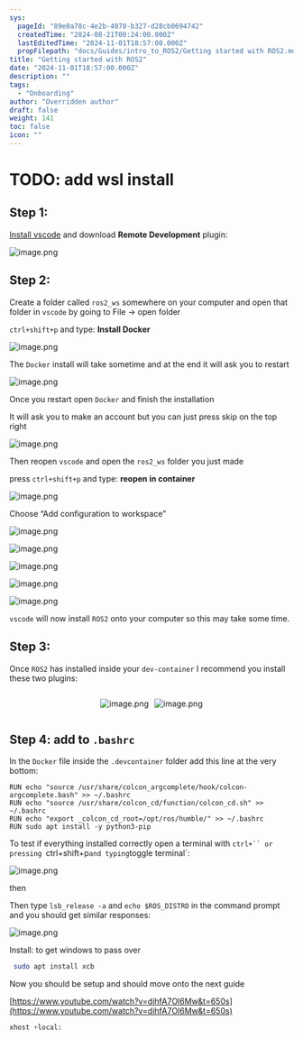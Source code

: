 ```yaml
---
sys:
  pageId: "89e0a78c-4e2b-4070-b327-d28cb0694742"
  createdTime: "2024-08-21T00:24:00.000Z"
  lastEditedTime: "2024-11-01T18:57:00.000Z"
  propFilepath: "docs/Guides/intro_to_ROS2/Getting started with ROS2.md"
title: "Getting started with ROS2"
date: "2024-11-01T18:57:00.000Z"
description: ""
tags:
  - "Onboarding"
author: "Overridden author"
draft: false
weight: 141
toc: false
icon: ""
---
```


# TODO: add wsl install

## Step 1:

[Install vscode](https://code.visualstudio.com/download) and download **Remote Development** plugin:

![image.png](https://prod-files-secure.s3.us-west-2.amazonaws.com/d518164a-d88e-44d1-a4ee-3adb3bd8bce0/efb52993-1881-4a40-b95e-6f020334f022/image.png?X-Amz-Algorithm=AWS4-HMAC-SHA256&X-Amz-Content-Sha256=UNSIGNED-PAYLOAD&X-Amz-Credential=ASIAZI2LB466SZQ3JNVS%2F20250324%2Fus-west-2%2Fs3%2Faws4_request&X-Amz-Date=20250324T150846Z&X-Amz-Expires=3600&X-Amz-Security-Token=IQoJb3JpZ2luX2VjEJf%2F%2F%2F%2F%2F%2F%2F%2F%2F%2FwEaCXVzLXdlc3QtMiJGMEQCIDO4IJ%2FE0x3d%2FGGR3rN2fN1vclwpk%2FlB0pWt5suyG9JyAiBHDXgoqMqVeoqWJtM%2BltcCt0Xs6xZPJYR141JJCY6UKCqIBAjw%2F%2F%2F%2F%2F%2F%2F%2F%2F%2F8BEAAaDDYzNzQyMzE4MzgwNSIMiDDpY5iSYj7Gg9srKtwDM6rv%2BslBYrtKavXETUkuVCjegwiyTw8PCRX75rurywpAK0mnRlJflTxXygpMlAGvy4%2FGUZtJsXrNp0JEBTM%2B%2BEefUCcU3N3G2IlHZ%2F34ksgF6v%2FYtdcDxYMSRp%2BWbtvp7uf8G4F0RxsjtgUEcaR8e7MSUwdV%2F2udjqZyjR9NlOMzZAn8wIOlGPpOKmTvtFOKi%2FEPM3hNmfRWAVRdEyscvDQYdzNTON06hr5sN%2BOQ9DLbQCiTAzuor7qoKlS%2BSXxHovmuS5wSulVi1tMTiEmQlpGD%2FeR%2FD7u5OBYCZwYyjDxGEUPga0D7U4%2FfwXbE5lYKMdEJhPMiW2yHGw2x2igWp8rsG2VlyizSwXgudanZvlYHpqqqZujJReCMS74WMcaAB%2B0csKEpjRvA5AaUT1S54lW6MD7bG8VeciVfIvFa%2F9Fs8SAGXBYKD6i4wXsTZru93tio3ccjHz%2BC2qwi3IUfcharOh%2FjLAdQ74ar3rNrisHM0PSQvjZrhu4ExUy%2FDDy0QIJttXiSv6%2B%2BM5oDCWuyHvAlxntK7g%2Fpc6Nz4gtG996U0GzDP6ONeBgfZXC1aqY%2FVQQPQWxBMjWWRaswDnPKvk1gges10tySgmGgqRanV%2FTpy4IotNk5l41ZTB0wrd6FvwY6pgF5hgG%2BEx%2Ffu%2FWQekzo5AYYWUxhhQ%2FHoBXgwsnkKEt9Smst4WsygSGnIGMhaJYv1D4JesfscP5H4ETlD28g2OdYfZh8RnxVh24vBTm%2FNL2plZrpkHp8yPAcCUfHhR7G2%2BTBqX%2FYxHcorFKGTY%2FyTwrYJL%2FA9YfdTugsgZ%2FGK4Hc%2Fb0%2F0B0ikuP8hL0L%2FatkkYl8lWJgL0yv9b5KLbmdYWquz9Lq10xP&X-Amz-Signature=ed2c510aab8d8383686e896c862ff17c20cbea3b3d853165b4593f7a5bd6642f&X-Amz-SignedHeaders=host&x-id=GetObject)

## Step 2:

Create a folder called `ros2_ws` somewhere on your computer and open that folder in `vscode` by going to File → open folder 

`ctrl+shift+p` and type: **Install Docker**

![image.png](https://prod-files-secure.s3.us-west-2.amazonaws.com/d518164a-d88e-44d1-a4ee-3adb3bd8bce0/2269dc0e-1cd5-47ff-bceb-c04ad9b2eab0/image.png?X-Amz-Algorithm=AWS4-HMAC-SHA256&X-Amz-Content-Sha256=UNSIGNED-PAYLOAD&X-Amz-Credential=ASIAZI2LB466SZQ3JNVS%2F20250324%2Fus-west-2%2Fs3%2Faws4_request&X-Amz-Date=20250324T150846Z&X-Amz-Expires=3600&X-Amz-Security-Token=IQoJb3JpZ2luX2VjEJf%2F%2F%2F%2F%2F%2F%2F%2F%2F%2FwEaCXVzLXdlc3QtMiJGMEQCIDO4IJ%2FE0x3d%2FGGR3rN2fN1vclwpk%2FlB0pWt5suyG9JyAiBHDXgoqMqVeoqWJtM%2BltcCt0Xs6xZPJYR141JJCY6UKCqIBAjw%2F%2F%2F%2F%2F%2F%2F%2F%2F%2F8BEAAaDDYzNzQyMzE4MzgwNSIMiDDpY5iSYj7Gg9srKtwDM6rv%2BslBYrtKavXETUkuVCjegwiyTw8PCRX75rurywpAK0mnRlJflTxXygpMlAGvy4%2FGUZtJsXrNp0JEBTM%2B%2BEefUCcU3N3G2IlHZ%2F34ksgF6v%2FYtdcDxYMSRp%2BWbtvp7uf8G4F0RxsjtgUEcaR8e7MSUwdV%2F2udjqZyjR9NlOMzZAn8wIOlGPpOKmTvtFOKi%2FEPM3hNmfRWAVRdEyscvDQYdzNTON06hr5sN%2BOQ9DLbQCiTAzuor7qoKlS%2BSXxHovmuS5wSulVi1tMTiEmQlpGD%2FeR%2FD7u5OBYCZwYyjDxGEUPga0D7U4%2FfwXbE5lYKMdEJhPMiW2yHGw2x2igWp8rsG2VlyizSwXgudanZvlYHpqqqZujJReCMS74WMcaAB%2B0csKEpjRvA5AaUT1S54lW6MD7bG8VeciVfIvFa%2F9Fs8SAGXBYKD6i4wXsTZru93tio3ccjHz%2BC2qwi3IUfcharOh%2FjLAdQ74ar3rNrisHM0PSQvjZrhu4ExUy%2FDDy0QIJttXiSv6%2B%2BM5oDCWuyHvAlxntK7g%2Fpc6Nz4gtG996U0GzDP6ONeBgfZXC1aqY%2FVQQPQWxBMjWWRaswDnPKvk1gges10tySgmGgqRanV%2FTpy4IotNk5l41ZTB0wrd6FvwY6pgF5hgG%2BEx%2Ffu%2FWQekzo5AYYWUxhhQ%2FHoBXgwsnkKEt9Smst4WsygSGnIGMhaJYv1D4JesfscP5H4ETlD28g2OdYfZh8RnxVh24vBTm%2FNL2plZrpkHp8yPAcCUfHhR7G2%2BTBqX%2FYxHcorFKGTY%2FyTwrYJL%2FA9YfdTugsgZ%2FGK4Hc%2Fb0%2F0B0ikuP8hL0L%2FatkkYl8lWJgL0yv9b5KLbmdYWquz9Lq10xP&X-Amz-Signature=24ed8b1e61aec23e3ad6e53c109de3f826c6a64415e71b72721b424751c7ae5c&X-Amz-SignedHeaders=host&x-id=GetObject)

The `Docker` install will take sometime and at the end it will ask you to restart

![image.png](https://prod-files-secure.s3.us-west-2.amazonaws.com/d518164a-d88e-44d1-a4ee-3adb3bd8bce0/ed233f78-be33-4b1f-b89c-9c346c0e961e/image.png?X-Amz-Algorithm=AWS4-HMAC-SHA256&X-Amz-Content-Sha256=UNSIGNED-PAYLOAD&X-Amz-Credential=ASIAZI2LB466SZQ3JNVS%2F20250324%2Fus-west-2%2Fs3%2Faws4_request&X-Amz-Date=20250324T150846Z&X-Amz-Expires=3600&X-Amz-Security-Token=IQoJb3JpZ2luX2VjEJf%2F%2F%2F%2F%2F%2F%2F%2F%2F%2FwEaCXVzLXdlc3QtMiJGMEQCIDO4IJ%2FE0x3d%2FGGR3rN2fN1vclwpk%2FlB0pWt5suyG9JyAiBHDXgoqMqVeoqWJtM%2BltcCt0Xs6xZPJYR141JJCY6UKCqIBAjw%2F%2F%2F%2F%2F%2F%2F%2F%2F%2F8BEAAaDDYzNzQyMzE4MzgwNSIMiDDpY5iSYj7Gg9srKtwDM6rv%2BslBYrtKavXETUkuVCjegwiyTw8PCRX75rurywpAK0mnRlJflTxXygpMlAGvy4%2FGUZtJsXrNp0JEBTM%2B%2BEefUCcU3N3G2IlHZ%2F34ksgF6v%2FYtdcDxYMSRp%2BWbtvp7uf8G4F0RxsjtgUEcaR8e7MSUwdV%2F2udjqZyjR9NlOMzZAn8wIOlGPpOKmTvtFOKi%2FEPM3hNmfRWAVRdEyscvDQYdzNTON06hr5sN%2BOQ9DLbQCiTAzuor7qoKlS%2BSXxHovmuS5wSulVi1tMTiEmQlpGD%2FeR%2FD7u5OBYCZwYyjDxGEUPga0D7U4%2FfwXbE5lYKMdEJhPMiW2yHGw2x2igWp8rsG2VlyizSwXgudanZvlYHpqqqZujJReCMS74WMcaAB%2B0csKEpjRvA5AaUT1S54lW6MD7bG8VeciVfIvFa%2F9Fs8SAGXBYKD6i4wXsTZru93tio3ccjHz%2BC2qwi3IUfcharOh%2FjLAdQ74ar3rNrisHM0PSQvjZrhu4ExUy%2FDDy0QIJttXiSv6%2B%2BM5oDCWuyHvAlxntK7g%2Fpc6Nz4gtG996U0GzDP6ONeBgfZXC1aqY%2FVQQPQWxBMjWWRaswDnPKvk1gges10tySgmGgqRanV%2FTpy4IotNk5l41ZTB0wrd6FvwY6pgF5hgG%2BEx%2Ffu%2FWQekzo5AYYWUxhhQ%2FHoBXgwsnkKEt9Smst4WsygSGnIGMhaJYv1D4JesfscP5H4ETlD28g2OdYfZh8RnxVh24vBTm%2FNL2plZrpkHp8yPAcCUfHhR7G2%2BTBqX%2FYxHcorFKGTY%2FyTwrYJL%2FA9YfdTugsgZ%2FGK4Hc%2Fb0%2F0B0ikuP8hL0L%2FatkkYl8lWJgL0yv9b5KLbmdYWquz9Lq10xP&X-Amz-Signature=97378fbd06db25250732aaa904e9d96f6fc9d8423805bfed99a5b842b08738d4&X-Amz-SignedHeaders=host&x-id=GetObject)

Once you restart open `Docker` and finish the installation

It will ask you to make an account but you can just press skip on the top right

![image.png](https://prod-files-secure.s3.us-west-2.amazonaws.com/d518164a-d88e-44d1-a4ee-3adb3bd8bce0/21010ad9-1659-4fd9-9f59-9932a09b2a3d/image.png?X-Amz-Algorithm=AWS4-HMAC-SHA256&X-Amz-Content-Sha256=UNSIGNED-PAYLOAD&X-Amz-Credential=ASIAZI2LB466SZQ3JNVS%2F20250324%2Fus-west-2%2Fs3%2Faws4_request&X-Amz-Date=20250324T150846Z&X-Amz-Expires=3600&X-Amz-Security-Token=IQoJb3JpZ2luX2VjEJf%2F%2F%2F%2F%2F%2F%2F%2F%2F%2FwEaCXVzLXdlc3QtMiJGMEQCIDO4IJ%2FE0x3d%2FGGR3rN2fN1vclwpk%2FlB0pWt5suyG9JyAiBHDXgoqMqVeoqWJtM%2BltcCt0Xs6xZPJYR141JJCY6UKCqIBAjw%2F%2F%2F%2F%2F%2F%2F%2F%2F%2F8BEAAaDDYzNzQyMzE4MzgwNSIMiDDpY5iSYj7Gg9srKtwDM6rv%2BslBYrtKavXETUkuVCjegwiyTw8PCRX75rurywpAK0mnRlJflTxXygpMlAGvy4%2FGUZtJsXrNp0JEBTM%2B%2BEefUCcU3N3G2IlHZ%2F34ksgF6v%2FYtdcDxYMSRp%2BWbtvp7uf8G4F0RxsjtgUEcaR8e7MSUwdV%2F2udjqZyjR9NlOMzZAn8wIOlGPpOKmTvtFOKi%2FEPM3hNmfRWAVRdEyscvDQYdzNTON06hr5sN%2BOQ9DLbQCiTAzuor7qoKlS%2BSXxHovmuS5wSulVi1tMTiEmQlpGD%2FeR%2FD7u5OBYCZwYyjDxGEUPga0D7U4%2FfwXbE5lYKMdEJhPMiW2yHGw2x2igWp8rsG2VlyizSwXgudanZvlYHpqqqZujJReCMS74WMcaAB%2B0csKEpjRvA5AaUT1S54lW6MD7bG8VeciVfIvFa%2F9Fs8SAGXBYKD6i4wXsTZru93tio3ccjHz%2BC2qwi3IUfcharOh%2FjLAdQ74ar3rNrisHM0PSQvjZrhu4ExUy%2FDDy0QIJttXiSv6%2B%2BM5oDCWuyHvAlxntK7g%2Fpc6Nz4gtG996U0GzDP6ONeBgfZXC1aqY%2FVQQPQWxBMjWWRaswDnPKvk1gges10tySgmGgqRanV%2FTpy4IotNk5l41ZTB0wrd6FvwY6pgF5hgG%2BEx%2Ffu%2FWQekzo5AYYWUxhhQ%2FHoBXgwsnkKEt9Smst4WsygSGnIGMhaJYv1D4JesfscP5H4ETlD28g2OdYfZh8RnxVh24vBTm%2FNL2plZrpkHp8yPAcCUfHhR7G2%2BTBqX%2FYxHcorFKGTY%2FyTwrYJL%2FA9YfdTugsgZ%2FGK4Hc%2Fb0%2F0B0ikuP8hL0L%2FatkkYl8lWJgL0yv9b5KLbmdYWquz9Lq10xP&X-Amz-Signature=04dc651edc8c71df48a0b23c6f1e9c2724266e643c9b76b8b0721191d1656d39&X-Amz-SignedHeaders=host&x-id=GetObject)

Then reopen `vscode` and open the `ros2_ws` folder you just made

press `ctrl+shift+p` and type: **reopen in container**

![image.png](https://prod-files-secure.s3.us-west-2.amazonaws.com/d518164a-d88e-44d1-a4ee-3adb3bd8bce0/4e93b8c2-41ad-488c-8095-c74205196118/image.png?X-Amz-Algorithm=AWS4-HMAC-SHA256&X-Amz-Content-Sha256=UNSIGNED-PAYLOAD&X-Amz-Credential=ASIAZI2LB466SZQ3JNVS%2F20250324%2Fus-west-2%2Fs3%2Faws4_request&X-Amz-Date=20250324T150846Z&X-Amz-Expires=3600&X-Amz-Security-Token=IQoJb3JpZ2luX2VjEJf%2F%2F%2F%2F%2F%2F%2F%2F%2F%2FwEaCXVzLXdlc3QtMiJGMEQCIDO4IJ%2FE0x3d%2FGGR3rN2fN1vclwpk%2FlB0pWt5suyG9JyAiBHDXgoqMqVeoqWJtM%2BltcCt0Xs6xZPJYR141JJCY6UKCqIBAjw%2F%2F%2F%2F%2F%2F%2F%2F%2F%2F8BEAAaDDYzNzQyMzE4MzgwNSIMiDDpY5iSYj7Gg9srKtwDM6rv%2BslBYrtKavXETUkuVCjegwiyTw8PCRX75rurywpAK0mnRlJflTxXygpMlAGvy4%2FGUZtJsXrNp0JEBTM%2B%2BEefUCcU3N3G2IlHZ%2F34ksgF6v%2FYtdcDxYMSRp%2BWbtvp7uf8G4F0RxsjtgUEcaR8e7MSUwdV%2F2udjqZyjR9NlOMzZAn8wIOlGPpOKmTvtFOKi%2FEPM3hNmfRWAVRdEyscvDQYdzNTON06hr5sN%2BOQ9DLbQCiTAzuor7qoKlS%2BSXxHovmuS5wSulVi1tMTiEmQlpGD%2FeR%2FD7u5OBYCZwYyjDxGEUPga0D7U4%2FfwXbE5lYKMdEJhPMiW2yHGw2x2igWp8rsG2VlyizSwXgudanZvlYHpqqqZujJReCMS74WMcaAB%2B0csKEpjRvA5AaUT1S54lW6MD7bG8VeciVfIvFa%2F9Fs8SAGXBYKD6i4wXsTZru93tio3ccjHz%2BC2qwi3IUfcharOh%2FjLAdQ74ar3rNrisHM0PSQvjZrhu4ExUy%2FDDy0QIJttXiSv6%2B%2BM5oDCWuyHvAlxntK7g%2Fpc6Nz4gtG996U0GzDP6ONeBgfZXC1aqY%2FVQQPQWxBMjWWRaswDnPKvk1gges10tySgmGgqRanV%2FTpy4IotNk5l41ZTB0wrd6FvwY6pgF5hgG%2BEx%2Ffu%2FWQekzo5AYYWUxhhQ%2FHoBXgwsnkKEt9Smst4WsygSGnIGMhaJYv1D4JesfscP5H4ETlD28g2OdYfZh8RnxVh24vBTm%2FNL2plZrpkHp8yPAcCUfHhR7G2%2BTBqX%2FYxHcorFKGTY%2FyTwrYJL%2FA9YfdTugsgZ%2FGK4Hc%2Fb0%2F0B0ikuP8hL0L%2FatkkYl8lWJgL0yv9b5KLbmdYWquz9Lq10xP&X-Amz-Signature=911ff14395b984ba7713bde1a3898517f736ea9e6d02502776d8a82c54473a00&X-Amz-SignedHeaders=host&x-id=GetObject)

Choose “Add configuration to workspace”

![image.png](https://prod-files-secure.s3.us-west-2.amazonaws.com/d518164a-d88e-44d1-a4ee-3adb3bd8bce0/9560b282-5060-4989-ba37-97e7b2c22476/image.png?X-Amz-Algorithm=AWS4-HMAC-SHA256&X-Amz-Content-Sha256=UNSIGNED-PAYLOAD&X-Amz-Credential=ASIAZI2LB466SZQ3JNVS%2F20250324%2Fus-west-2%2Fs3%2Faws4_request&X-Amz-Date=20250324T150846Z&X-Amz-Expires=3600&X-Amz-Security-Token=IQoJb3JpZ2luX2VjEJf%2F%2F%2F%2F%2F%2F%2F%2F%2F%2FwEaCXVzLXdlc3QtMiJGMEQCIDO4IJ%2FE0x3d%2FGGR3rN2fN1vclwpk%2FlB0pWt5suyG9JyAiBHDXgoqMqVeoqWJtM%2BltcCt0Xs6xZPJYR141JJCY6UKCqIBAjw%2F%2F%2F%2F%2F%2F%2F%2F%2F%2F8BEAAaDDYzNzQyMzE4MzgwNSIMiDDpY5iSYj7Gg9srKtwDM6rv%2BslBYrtKavXETUkuVCjegwiyTw8PCRX75rurywpAK0mnRlJflTxXygpMlAGvy4%2FGUZtJsXrNp0JEBTM%2B%2BEefUCcU3N3G2IlHZ%2F34ksgF6v%2FYtdcDxYMSRp%2BWbtvp7uf8G4F0RxsjtgUEcaR8e7MSUwdV%2F2udjqZyjR9NlOMzZAn8wIOlGPpOKmTvtFOKi%2FEPM3hNmfRWAVRdEyscvDQYdzNTON06hr5sN%2BOQ9DLbQCiTAzuor7qoKlS%2BSXxHovmuS5wSulVi1tMTiEmQlpGD%2FeR%2FD7u5OBYCZwYyjDxGEUPga0D7U4%2FfwXbE5lYKMdEJhPMiW2yHGw2x2igWp8rsG2VlyizSwXgudanZvlYHpqqqZujJReCMS74WMcaAB%2B0csKEpjRvA5AaUT1S54lW6MD7bG8VeciVfIvFa%2F9Fs8SAGXBYKD6i4wXsTZru93tio3ccjHz%2BC2qwi3IUfcharOh%2FjLAdQ74ar3rNrisHM0PSQvjZrhu4ExUy%2FDDy0QIJttXiSv6%2B%2BM5oDCWuyHvAlxntK7g%2Fpc6Nz4gtG996U0GzDP6ONeBgfZXC1aqY%2FVQQPQWxBMjWWRaswDnPKvk1gges10tySgmGgqRanV%2FTpy4IotNk5l41ZTB0wrd6FvwY6pgF5hgG%2BEx%2Ffu%2FWQekzo5AYYWUxhhQ%2FHoBXgwsnkKEt9Smst4WsygSGnIGMhaJYv1D4JesfscP5H4ETlD28g2OdYfZh8RnxVh24vBTm%2FNL2plZrpkHp8yPAcCUfHhR7G2%2BTBqX%2FYxHcorFKGTY%2FyTwrYJL%2FA9YfdTugsgZ%2FGK4Hc%2Fb0%2F0B0ikuP8hL0L%2FatkkYl8lWJgL0yv9b5KLbmdYWquz9Lq10xP&X-Amz-Signature=bcc59a39b8cbaca5be33a0079ce15c8d8172602662acf4fa6de40320abd58c8a&X-Amz-SignedHeaders=host&x-id=GetObject)

![image.png](https://prod-files-secure.s3.us-west-2.amazonaws.com/d518164a-d88e-44d1-a4ee-3adb3bd8bce0/2ee63f81-886b-48e8-a553-dc6e5eac99e4/image.png?X-Amz-Algorithm=AWS4-HMAC-SHA256&X-Amz-Content-Sha256=UNSIGNED-PAYLOAD&X-Amz-Credential=ASIAZI2LB466SZQ3JNVS%2F20250324%2Fus-west-2%2Fs3%2Faws4_request&X-Amz-Date=20250324T150846Z&X-Amz-Expires=3600&X-Amz-Security-Token=IQoJb3JpZ2luX2VjEJf%2F%2F%2F%2F%2F%2F%2F%2F%2F%2FwEaCXVzLXdlc3QtMiJGMEQCIDO4IJ%2FE0x3d%2FGGR3rN2fN1vclwpk%2FlB0pWt5suyG9JyAiBHDXgoqMqVeoqWJtM%2BltcCt0Xs6xZPJYR141JJCY6UKCqIBAjw%2F%2F%2F%2F%2F%2F%2F%2F%2F%2F8BEAAaDDYzNzQyMzE4MzgwNSIMiDDpY5iSYj7Gg9srKtwDM6rv%2BslBYrtKavXETUkuVCjegwiyTw8PCRX75rurywpAK0mnRlJflTxXygpMlAGvy4%2FGUZtJsXrNp0JEBTM%2B%2BEefUCcU3N3G2IlHZ%2F34ksgF6v%2FYtdcDxYMSRp%2BWbtvp7uf8G4F0RxsjtgUEcaR8e7MSUwdV%2F2udjqZyjR9NlOMzZAn8wIOlGPpOKmTvtFOKi%2FEPM3hNmfRWAVRdEyscvDQYdzNTON06hr5sN%2BOQ9DLbQCiTAzuor7qoKlS%2BSXxHovmuS5wSulVi1tMTiEmQlpGD%2FeR%2FD7u5OBYCZwYyjDxGEUPga0D7U4%2FfwXbE5lYKMdEJhPMiW2yHGw2x2igWp8rsG2VlyizSwXgudanZvlYHpqqqZujJReCMS74WMcaAB%2B0csKEpjRvA5AaUT1S54lW6MD7bG8VeciVfIvFa%2F9Fs8SAGXBYKD6i4wXsTZru93tio3ccjHz%2BC2qwi3IUfcharOh%2FjLAdQ74ar3rNrisHM0PSQvjZrhu4ExUy%2FDDy0QIJttXiSv6%2B%2BM5oDCWuyHvAlxntK7g%2Fpc6Nz4gtG996U0GzDP6ONeBgfZXC1aqY%2FVQQPQWxBMjWWRaswDnPKvk1gges10tySgmGgqRanV%2FTpy4IotNk5l41ZTB0wrd6FvwY6pgF5hgG%2BEx%2Ffu%2FWQekzo5AYYWUxhhQ%2FHoBXgwsnkKEt9Smst4WsygSGnIGMhaJYv1D4JesfscP5H4ETlD28g2OdYfZh8RnxVh24vBTm%2FNL2plZrpkHp8yPAcCUfHhR7G2%2BTBqX%2FYxHcorFKGTY%2FyTwrYJL%2FA9YfdTugsgZ%2FGK4Hc%2Fb0%2F0B0ikuP8hL0L%2FatkkYl8lWJgL0yv9b5KLbmdYWquz9Lq10xP&X-Amz-Signature=4e539933066a604f66d88c74d7c4bbfca2b28e0a47e5c3f90698f04b141971ed&X-Amz-SignedHeaders=host&x-id=GetObject)

![image.png](https://prod-files-secure.s3.us-west-2.amazonaws.com/d518164a-d88e-44d1-a4ee-3adb3bd8bce0/ae1580b2-b048-407e-aed9-b584224a7a04/image.png?X-Amz-Algorithm=AWS4-HMAC-SHA256&X-Amz-Content-Sha256=UNSIGNED-PAYLOAD&X-Amz-Credential=ASIAZI2LB466SZQ3JNVS%2F20250324%2Fus-west-2%2Fs3%2Faws4_request&X-Amz-Date=20250324T150846Z&X-Amz-Expires=3600&X-Amz-Security-Token=IQoJb3JpZ2luX2VjEJf%2F%2F%2F%2F%2F%2F%2F%2F%2F%2FwEaCXVzLXdlc3QtMiJGMEQCIDO4IJ%2FE0x3d%2FGGR3rN2fN1vclwpk%2FlB0pWt5suyG9JyAiBHDXgoqMqVeoqWJtM%2BltcCt0Xs6xZPJYR141JJCY6UKCqIBAjw%2F%2F%2F%2F%2F%2F%2F%2F%2F%2F8BEAAaDDYzNzQyMzE4MzgwNSIMiDDpY5iSYj7Gg9srKtwDM6rv%2BslBYrtKavXETUkuVCjegwiyTw8PCRX75rurywpAK0mnRlJflTxXygpMlAGvy4%2FGUZtJsXrNp0JEBTM%2B%2BEefUCcU3N3G2IlHZ%2F34ksgF6v%2FYtdcDxYMSRp%2BWbtvp7uf8G4F0RxsjtgUEcaR8e7MSUwdV%2F2udjqZyjR9NlOMzZAn8wIOlGPpOKmTvtFOKi%2FEPM3hNmfRWAVRdEyscvDQYdzNTON06hr5sN%2BOQ9DLbQCiTAzuor7qoKlS%2BSXxHovmuS5wSulVi1tMTiEmQlpGD%2FeR%2FD7u5OBYCZwYyjDxGEUPga0D7U4%2FfwXbE5lYKMdEJhPMiW2yHGw2x2igWp8rsG2VlyizSwXgudanZvlYHpqqqZujJReCMS74WMcaAB%2B0csKEpjRvA5AaUT1S54lW6MD7bG8VeciVfIvFa%2F9Fs8SAGXBYKD6i4wXsTZru93tio3ccjHz%2BC2qwi3IUfcharOh%2FjLAdQ74ar3rNrisHM0PSQvjZrhu4ExUy%2FDDy0QIJttXiSv6%2B%2BM5oDCWuyHvAlxntK7g%2Fpc6Nz4gtG996U0GzDP6ONeBgfZXC1aqY%2FVQQPQWxBMjWWRaswDnPKvk1gges10tySgmGgqRanV%2FTpy4IotNk5l41ZTB0wrd6FvwY6pgF5hgG%2BEx%2Ffu%2FWQekzo5AYYWUxhhQ%2FHoBXgwsnkKEt9Smst4WsygSGnIGMhaJYv1D4JesfscP5H4ETlD28g2OdYfZh8RnxVh24vBTm%2FNL2plZrpkHp8yPAcCUfHhR7G2%2BTBqX%2FYxHcorFKGTY%2FyTwrYJL%2FA9YfdTugsgZ%2FGK4Hc%2Fb0%2F0B0ikuP8hL0L%2FatkkYl8lWJgL0yv9b5KLbmdYWquz9Lq10xP&X-Amz-Signature=ca9ab61d50372b65d6589204a44ad7c0b80c475c7a66ffac35fa7af64af82e97&X-Amz-SignedHeaders=host&x-id=GetObject)

![image.png](https://prod-files-secure.s3.us-west-2.amazonaws.com/d518164a-d88e-44d1-a4ee-3adb3bd8bce0/53255b28-f75e-430f-b9e3-c0ac8577e42b/image.png?X-Amz-Algorithm=AWS4-HMAC-SHA256&X-Amz-Content-Sha256=UNSIGNED-PAYLOAD&X-Amz-Credential=ASIAZI2LB466SZQ3JNVS%2F20250324%2Fus-west-2%2Fs3%2Faws4_request&X-Amz-Date=20250324T150846Z&X-Amz-Expires=3600&X-Amz-Security-Token=IQoJb3JpZ2luX2VjEJf%2F%2F%2F%2F%2F%2F%2F%2F%2F%2FwEaCXVzLXdlc3QtMiJGMEQCIDO4IJ%2FE0x3d%2FGGR3rN2fN1vclwpk%2FlB0pWt5suyG9JyAiBHDXgoqMqVeoqWJtM%2BltcCt0Xs6xZPJYR141JJCY6UKCqIBAjw%2F%2F%2F%2F%2F%2F%2F%2F%2F%2F8BEAAaDDYzNzQyMzE4MzgwNSIMiDDpY5iSYj7Gg9srKtwDM6rv%2BslBYrtKavXETUkuVCjegwiyTw8PCRX75rurywpAK0mnRlJflTxXygpMlAGvy4%2FGUZtJsXrNp0JEBTM%2B%2BEefUCcU3N3G2IlHZ%2F34ksgF6v%2FYtdcDxYMSRp%2BWbtvp7uf8G4F0RxsjtgUEcaR8e7MSUwdV%2F2udjqZyjR9NlOMzZAn8wIOlGPpOKmTvtFOKi%2FEPM3hNmfRWAVRdEyscvDQYdzNTON06hr5sN%2BOQ9DLbQCiTAzuor7qoKlS%2BSXxHovmuS5wSulVi1tMTiEmQlpGD%2FeR%2FD7u5OBYCZwYyjDxGEUPga0D7U4%2FfwXbE5lYKMdEJhPMiW2yHGw2x2igWp8rsG2VlyizSwXgudanZvlYHpqqqZujJReCMS74WMcaAB%2B0csKEpjRvA5AaUT1S54lW6MD7bG8VeciVfIvFa%2F9Fs8SAGXBYKD6i4wXsTZru93tio3ccjHz%2BC2qwi3IUfcharOh%2FjLAdQ74ar3rNrisHM0PSQvjZrhu4ExUy%2FDDy0QIJttXiSv6%2B%2BM5oDCWuyHvAlxntK7g%2Fpc6Nz4gtG996U0GzDP6ONeBgfZXC1aqY%2FVQQPQWxBMjWWRaswDnPKvk1gges10tySgmGgqRanV%2FTpy4IotNk5l41ZTB0wrd6FvwY6pgF5hgG%2BEx%2Ffu%2FWQekzo5AYYWUxhhQ%2FHoBXgwsnkKEt9Smst4WsygSGnIGMhaJYv1D4JesfscP5H4ETlD28g2OdYfZh8RnxVh24vBTm%2FNL2plZrpkHp8yPAcCUfHhR7G2%2BTBqX%2FYxHcorFKGTY%2FyTwrYJL%2FA9YfdTugsgZ%2FGK4Hc%2Fb0%2F0B0ikuP8hL0L%2FatkkYl8lWJgL0yv9b5KLbmdYWquz9Lq10xP&X-Amz-Signature=f14b90bfb8d9712d52723af176860926926383d3a309f7e3404c6431c16e0e66&X-Amz-SignedHeaders=host&x-id=GetObject)

![image.png](https://prod-files-secure.s3.us-west-2.amazonaws.com/d518164a-d88e-44d1-a4ee-3adb3bd8bce0/7c562767-5af9-4ffb-97d1-327bcdf4ee00/image.png?X-Amz-Algorithm=AWS4-HMAC-SHA256&X-Amz-Content-Sha256=UNSIGNED-PAYLOAD&X-Amz-Credential=ASIAZI2LB466SZQ3JNVS%2F20250324%2Fus-west-2%2Fs3%2Faws4_request&X-Amz-Date=20250324T150846Z&X-Amz-Expires=3600&X-Amz-Security-Token=IQoJb3JpZ2luX2VjEJf%2F%2F%2F%2F%2F%2F%2F%2F%2F%2FwEaCXVzLXdlc3QtMiJGMEQCIDO4IJ%2FE0x3d%2FGGR3rN2fN1vclwpk%2FlB0pWt5suyG9JyAiBHDXgoqMqVeoqWJtM%2BltcCt0Xs6xZPJYR141JJCY6UKCqIBAjw%2F%2F%2F%2F%2F%2F%2F%2F%2F%2F8BEAAaDDYzNzQyMzE4MzgwNSIMiDDpY5iSYj7Gg9srKtwDM6rv%2BslBYrtKavXETUkuVCjegwiyTw8PCRX75rurywpAK0mnRlJflTxXygpMlAGvy4%2FGUZtJsXrNp0JEBTM%2B%2BEefUCcU3N3G2IlHZ%2F34ksgF6v%2FYtdcDxYMSRp%2BWbtvp7uf8G4F0RxsjtgUEcaR8e7MSUwdV%2F2udjqZyjR9NlOMzZAn8wIOlGPpOKmTvtFOKi%2FEPM3hNmfRWAVRdEyscvDQYdzNTON06hr5sN%2BOQ9DLbQCiTAzuor7qoKlS%2BSXxHovmuS5wSulVi1tMTiEmQlpGD%2FeR%2FD7u5OBYCZwYyjDxGEUPga0D7U4%2FfwXbE5lYKMdEJhPMiW2yHGw2x2igWp8rsG2VlyizSwXgudanZvlYHpqqqZujJReCMS74WMcaAB%2B0csKEpjRvA5AaUT1S54lW6MD7bG8VeciVfIvFa%2F9Fs8SAGXBYKD6i4wXsTZru93tio3ccjHz%2BC2qwi3IUfcharOh%2FjLAdQ74ar3rNrisHM0PSQvjZrhu4ExUy%2FDDy0QIJttXiSv6%2B%2BM5oDCWuyHvAlxntK7g%2Fpc6Nz4gtG996U0GzDP6ONeBgfZXC1aqY%2FVQQPQWxBMjWWRaswDnPKvk1gges10tySgmGgqRanV%2FTpy4IotNk5l41ZTB0wrd6FvwY6pgF5hgG%2BEx%2Ffu%2FWQekzo5AYYWUxhhQ%2FHoBXgwsnkKEt9Smst4WsygSGnIGMhaJYv1D4JesfscP5H4ETlD28g2OdYfZh8RnxVh24vBTm%2FNL2plZrpkHp8yPAcCUfHhR7G2%2BTBqX%2FYxHcorFKGTY%2FyTwrYJL%2FA9YfdTugsgZ%2FGK4Hc%2Fb0%2F0B0ikuP8hL0L%2FatkkYl8lWJgL0yv9b5KLbmdYWquz9Lq10xP&X-Amz-Signature=ce4f401f3e75a94aacadc697c55f364b311faece645a7037be430bd55b8ca90a&X-Amz-SignedHeaders=host&x-id=GetObject)

`vscode` will now install `ROS2` onto your computer so this may take some time.

## Step 3:

Once `ROS2` has installed inside your `dev-container` I recommend you install these two plugins:

<div style="display: flex;flex-direction: row; column-gap:10px; max-width: 630px;justify-content: center;">
<div>

![image.png](https://prod-files-secure.s3.us-west-2.amazonaws.com/d518164a-d88e-44d1-a4ee-3adb3bd8bce0/3fc3d550-5a54-4ba1-ba6b-faa01cdb7369/image.png?X-Amz-Algorithm=AWS4-HMAC-SHA256&X-Amz-Content-Sha256=UNSIGNED-PAYLOAD&X-Amz-Credential=ASIAZI2LB466VLBQQR5A%2F20250324%2Fus-west-2%2Fs3%2Faws4_request&X-Amz-Date=20250324T150850Z&X-Amz-Expires=3600&X-Amz-Security-Token=IQoJb3JpZ2luX2VjEJf%2F%2F%2F%2F%2F%2F%2F%2F%2F%2FwEaCXVzLXdlc3QtMiJIMEYCIQDml5c9LyuC%2BMAy635X2JapN%2BKk775zAWEVdYItOx6%2BuQIhAJPMtqGWv0uIfQW%2FvbvK%2FpdRwwT%2BOG2%2B4vOWE9BbCYedKogECPD%2F%2F%2F%2F%2F%2F%2F%2F%2F%2FwEQABoMNjM3NDIzMTgzODA1IgxqCMQKY%2F8arigPw1kq3AOGpJ3kyA6aesmMRUts2%2Bbudzl63AlpYIKvN%2BgvtyvvTT1M1TQ1czfj5%2BVAkxulkap5kTdcOOokb19pf%2FT3dB%2BWrmenJZae6UPrezTslFmEfSd%2FM1RU7T%2Ftc0ZnR0bTvX58n0O%2BbFnNYAQlTZtH1zR1Ept%2B5IB1gA9NkL7vJtBFVMGnvc0idBlRNiBu5CzKZGk%2F9wlqaEez9ImhNrHRP%2BdRmAxQlY0zPRlCsyVl1eW1Ut%2B7sUeKpqZKdxb9xyQC%2BXFgFxF5wYjDAnJdqVo8W0af5ZfRA%2FUdUFsWwvfcqGl0D22OfNAbhN5yeT4m13eH5AWyERMQD5mkiMlAkHEHKv3%2FDnAUxBjR1NrV0fKrn1mN9wje4l4YOvt1dbF7nx%2FcTTgVhu8QtXxMmsIVwmO3Ekrbpjo5byHhDDGro3AxPOoQsLY7VV4qQdsmvaWQfYGVCoFArO%2B6MOLeXhhVDaT0cMgLd1iJ7HPul8%2FSOQeO9%2Bd2OZyXf7UtgJQavYpxJ0dcHEHqB6mQqVLVczgHHg3MfOoLtIOvOotGKWmWC2mXvVOCoIoM4VOpIRJ5P2iK4Z4h2PBzawO%2Fufa5doZtjYH%2BkqhinVk%2B5bYsnOdenYnR4XopdNwN57xUlJlnVNChMjDX3oW%2FBjqkAeWnrQXzTc2yj52wxD03SI1gACTCF21aS%2FE3ecMDRhLtdv%2FR13pmkI1UEbUNJvo41Vo%2BESoiE24akygjsAWcC%2F34hUqSTmCQ%2Bkhn3Aw%2BUE0zpIJRDg4ScooQfR6kGIPYPPPnmwf7oCr7ayF3Igwb5NUfC%2FoziKTnz8mlRNHMEBQSB6L8E%2BJgmbpKxaTkDPLsMgulBbYqhx40F%2Ft8aWNwQJx2fS9R&X-Amz-Signature=79b48788e82682dfb59bdae59c0c70651ceded8f181bf776a04118647eeeaff7&X-Amz-SignedHeaders=host&x-id=GetObject)

</div>
<div>

![image.png](https://prod-files-secure.s3.us-west-2.amazonaws.com/d518164a-d88e-44d1-a4ee-3adb3bd8bce0/d994cc66-13c2-4093-a5a3-f84cf4601a82/image.png?X-Amz-Algorithm=AWS4-HMAC-SHA256&X-Amz-Content-Sha256=UNSIGNED-PAYLOAD&X-Amz-Credential=ASIAZI2LB4666JEQVNSH%2F20250324%2Fus-west-2%2Fs3%2Faws4_request&X-Amz-Date=20250324T150850Z&X-Amz-Expires=3600&X-Amz-Security-Token=IQoJb3JpZ2luX2VjEJf%2F%2F%2F%2F%2F%2F%2F%2F%2F%2FwEaCXVzLXdlc3QtMiJGMEQCIE6hYdsN61UfSTBKzA2rLKLrhOmkUTNif5ADd0bfbIPlAiBJ%2FGx0QhO4bOkZuziib17zaRZ45eDip9lN675MdBVTAyqIBAjw%2F%2F%2F%2F%2F%2F%2F%2F%2F%2F8BEAAaDDYzNzQyMzE4MzgwNSIMaUQbPxb376GK9U68KtwDmGp1M3dE9l2noPVq%2BVuLC93FH%2BCbQdLPyouz8OmgwoOLSyC7Iou4vU5CP2pcWkXUEnaAWm%2BxtRSL1zRdo5NDn%2Bf6pL7jK0q9vC6zjR0lLrkAD22wkWtsC4JJUJ8IiJ1xGYhG4fkmDLNmYvXoSQjN2zc9I%2FMPMjtEWIYOiO0tzd5cyrDGK5t27yRxactpiUxgh%2B2N8Maj35OClBpplq9XD1%2BgNhfmR9JfWev1lM9j2mX%2BVcOdy%2FYwjFTsmuctDoTHLNO1L2mPKkmY5Ruwp7%2B1RK5bcQZ14bLck5r08Cb81sxueOqqcx573sDINsysiZKfad0P%2BaQrhrTBvHAUMdQ%2BZD%2FU3cJxMewrtQRBJVCI%2Fy1DGwUcNI7MrMIVQIwNfRTrHVtKXKjkKjL1qteTiBWsosUmlLROoYWzwDjN46nG9zwTmuUOIfPETvoM8Q4S77YzYDnVugUevUWQKM24siE6yv8%2FMwyFsDD6VPIB5CEgrXaev5on67Egc%2F2WeGbkfAs3UpWiGFxGB5bQuDQ8XteUfodDTm7woPadbO43TLO97Mv6si5tcs2bG%2BQdHUb8zhCIc%2Fbec5qO5WYpiJADsAGOAW7l8v4zhk5V8mkhiT86s%2ByeA%2Fp054nOVN0v2mMwqt6FvwY6pgFHAm8lUop8%2Br0h6myEpejH644xBZikC2OYNIyBCph3a5LKEmgbJuJp6pIhuyLrScsTFhu15CPZhcclCyOJX5dfEfiFM37hh%2BlLMu13luZLFT3Wc%2B6EBtCbMkTwUMXuYIdaCidztwFqk7To7qoFw1e59piZD8orfnIM%2FhAZ81cKRlemc2sYoR%2Fv5XYkcuJpna7LZeBz5pmOlWjSx3s%2BUz%2FVZpqDuS2a&X-Amz-Signature=d8048a384986feaf79f4bb46a35ab53c1901c712ae3a3f835c9abf5d8f4bbff1&X-Amz-SignedHeaders=host&x-id=GetObject)

</div>
</div>

## Step 4: add to `.bashrc`

In the `Docker` file inside the `.devcontainer` folder add this line at the very bottom: 

```docker
RUN echo "source /usr/share/colcon_argcomplete/hook/colcon-argcomplete.bash" >> ~/.bashrc
RUN echo "source /usr/share/colcon_cd/function/colcon_cd.sh" >> ~/.bashrc
RUN echo "export _colcon_cd_root=/opt/ros/humble/" >> ~/.bashrc
RUN sudo apt install -y python3-pip 
```

To test if everything installed correctly open a terminal with `ctrl+`` or pressing `ctrl+shift+p` and typing `toggle terminal`:

![image.png](https://prod-files-secure.s3.us-west-2.amazonaws.com/d518164a-d88e-44d1-a4ee-3adb3bd8bce0/6a4943d8-b04e-4c02-9a58-775f3384d1a5/image.png?X-Amz-Algorithm=AWS4-HMAC-SHA256&X-Amz-Content-Sha256=UNSIGNED-PAYLOAD&X-Amz-Credential=ASIAZI2LB466SZQ3JNVS%2F20250324%2Fus-west-2%2Fs3%2Faws4_request&X-Amz-Date=20250324T150846Z&X-Amz-Expires=3600&X-Amz-Security-Token=IQoJb3JpZ2luX2VjEJf%2F%2F%2F%2F%2F%2F%2F%2F%2F%2FwEaCXVzLXdlc3QtMiJGMEQCIDO4IJ%2FE0x3d%2FGGR3rN2fN1vclwpk%2FlB0pWt5suyG9JyAiBHDXgoqMqVeoqWJtM%2BltcCt0Xs6xZPJYR141JJCY6UKCqIBAjw%2F%2F%2F%2F%2F%2F%2F%2F%2F%2F8BEAAaDDYzNzQyMzE4MzgwNSIMiDDpY5iSYj7Gg9srKtwDM6rv%2BslBYrtKavXETUkuVCjegwiyTw8PCRX75rurywpAK0mnRlJflTxXygpMlAGvy4%2FGUZtJsXrNp0JEBTM%2B%2BEefUCcU3N3G2IlHZ%2F34ksgF6v%2FYtdcDxYMSRp%2BWbtvp7uf8G4F0RxsjtgUEcaR8e7MSUwdV%2F2udjqZyjR9NlOMzZAn8wIOlGPpOKmTvtFOKi%2FEPM3hNmfRWAVRdEyscvDQYdzNTON06hr5sN%2BOQ9DLbQCiTAzuor7qoKlS%2BSXxHovmuS5wSulVi1tMTiEmQlpGD%2FeR%2FD7u5OBYCZwYyjDxGEUPga0D7U4%2FfwXbE5lYKMdEJhPMiW2yHGw2x2igWp8rsG2VlyizSwXgudanZvlYHpqqqZujJReCMS74WMcaAB%2B0csKEpjRvA5AaUT1S54lW6MD7bG8VeciVfIvFa%2F9Fs8SAGXBYKD6i4wXsTZru93tio3ccjHz%2BC2qwi3IUfcharOh%2FjLAdQ74ar3rNrisHM0PSQvjZrhu4ExUy%2FDDy0QIJttXiSv6%2B%2BM5oDCWuyHvAlxntK7g%2Fpc6Nz4gtG996U0GzDP6ONeBgfZXC1aqY%2FVQQPQWxBMjWWRaswDnPKvk1gges10tySgmGgqRanV%2FTpy4IotNk5l41ZTB0wrd6FvwY6pgF5hgG%2BEx%2Ffu%2FWQekzo5AYYWUxhhQ%2FHoBXgwsnkKEt9Smst4WsygSGnIGMhaJYv1D4JesfscP5H4ETlD28g2OdYfZh8RnxVh24vBTm%2FNL2plZrpkHp8yPAcCUfHhR7G2%2BTBqX%2FYxHcorFKGTY%2FyTwrYJL%2FA9YfdTugsgZ%2FGK4Hc%2Fb0%2F0B0ikuP8hL0L%2FatkkYl8lWJgL0yv9b5KLbmdYWquz9Lq10xP&X-Amz-Signature=8c62d780e090b65bd643b84657363c4af7da67a6015227e64c97d4d0ede5b884&X-Amz-SignedHeaders=host&x-id=GetObject)

then 

Then type `lsb_release -a` and `echo $ROS_DISTRO` in the command prompt and you should get similar responses:

![image.png](https://prod-files-secure.s3.us-west-2.amazonaws.com/d518164a-d88e-44d1-a4ee-3adb3bd8bce0/3e635dec-a805-4e85-8b9e-d000e5b71a4e/image.png?X-Amz-Algorithm=AWS4-HMAC-SHA256&X-Amz-Content-Sha256=UNSIGNED-PAYLOAD&X-Amz-Credential=ASIAZI2LB466SZQ3JNVS%2F20250324%2Fus-west-2%2Fs3%2Faws4_request&X-Amz-Date=20250324T150846Z&X-Amz-Expires=3600&X-Amz-Security-Token=IQoJb3JpZ2luX2VjEJf%2F%2F%2F%2F%2F%2F%2F%2F%2F%2FwEaCXVzLXdlc3QtMiJGMEQCIDO4IJ%2FE0x3d%2FGGR3rN2fN1vclwpk%2FlB0pWt5suyG9JyAiBHDXgoqMqVeoqWJtM%2BltcCt0Xs6xZPJYR141JJCY6UKCqIBAjw%2F%2F%2F%2F%2F%2F%2F%2F%2F%2F8BEAAaDDYzNzQyMzE4MzgwNSIMiDDpY5iSYj7Gg9srKtwDM6rv%2BslBYrtKavXETUkuVCjegwiyTw8PCRX75rurywpAK0mnRlJflTxXygpMlAGvy4%2FGUZtJsXrNp0JEBTM%2B%2BEefUCcU3N3G2IlHZ%2F34ksgF6v%2FYtdcDxYMSRp%2BWbtvp7uf8G4F0RxsjtgUEcaR8e7MSUwdV%2F2udjqZyjR9NlOMzZAn8wIOlGPpOKmTvtFOKi%2FEPM3hNmfRWAVRdEyscvDQYdzNTON06hr5sN%2BOQ9DLbQCiTAzuor7qoKlS%2BSXxHovmuS5wSulVi1tMTiEmQlpGD%2FeR%2FD7u5OBYCZwYyjDxGEUPga0D7U4%2FfwXbE5lYKMdEJhPMiW2yHGw2x2igWp8rsG2VlyizSwXgudanZvlYHpqqqZujJReCMS74WMcaAB%2B0csKEpjRvA5AaUT1S54lW6MD7bG8VeciVfIvFa%2F9Fs8SAGXBYKD6i4wXsTZru93tio3ccjHz%2BC2qwi3IUfcharOh%2FjLAdQ74ar3rNrisHM0PSQvjZrhu4ExUy%2FDDy0QIJttXiSv6%2B%2BM5oDCWuyHvAlxntK7g%2Fpc6Nz4gtG996U0GzDP6ONeBgfZXC1aqY%2FVQQPQWxBMjWWRaswDnPKvk1gges10tySgmGgqRanV%2FTpy4IotNk5l41ZTB0wrd6FvwY6pgF5hgG%2BEx%2Ffu%2FWQekzo5AYYWUxhhQ%2FHoBXgwsnkKEt9Smst4WsygSGnIGMhaJYv1D4JesfscP5H4ETlD28g2OdYfZh8RnxVh24vBTm%2FNL2plZrpkHp8yPAcCUfHhR7G2%2BTBqX%2FYxHcorFKGTY%2FyTwrYJL%2FA9YfdTugsgZ%2FGK4Hc%2Fb0%2F0B0ikuP8hL0L%2FatkkYl8lWJgL0yv9b5KLbmdYWquz9Lq10xP&X-Amz-Signature=d650d46c78cd3be6c80b6d9474304f41570a4433014deb843047df70657cb676&X-Amz-SignedHeaders=host&x-id=GetObject)

Install:  to get windows to pass over

```bash
 sudo apt install xcb
```

Now you should be setup and should move onto the next guide 

[https://www.youtube.com/watch?v=dihfA7Ol6Mw&t=650s](https://www.youtube.com/watch?v=dihfA7Ol6Mw&t=650s)

```python
xhost +local:
```
